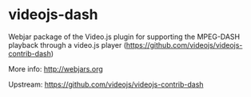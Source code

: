 # videojs-dash
Webjar package of the Video.js plugin for supporting the MPEG-DASH playback through a video.js player (https://github.com/videojs/videojs-contrib-dash)

More info: http://webjars.org

Upstream: https://github.com/videojs/videojs-contrib-dash

